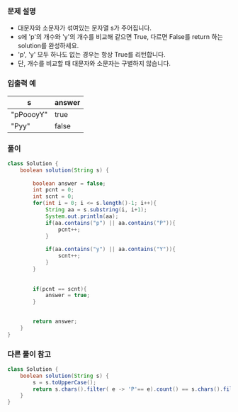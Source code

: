 ### 문제 설명 ###
- 대문자와 소문자가 섞여있는 문자열 s가 주어집니다. 
- s에 'p'의 개수와 'y'의 개수를 비교해 같으면 True, 다르면 False를 return 하는 solution를 완성하세요. 
- 'p', 'y' 모두 하나도 없는 경우는 항상 True를 리턴합니다.
- 단, 개수를 비교할 때 대문자와 소문자는 구별하지 않습니다.

### 입출력 예 ###
s |	answer
---- | ----
"pPoooyY" | true
"Pyy" |	false

### 풀이 ###
````java
class Solution {
    boolean solution(String s) {
        
        boolean answer = false;
        int pcnt = 0;
        int scnt = 0;
        for(int i = 0; i <= s.length()-1; i++){
            String aa = s.substring(i, i+1);
            System.out.println(aa);
            if(aa.contains("p") || aa.contains("P")){
                pcnt++;
            }        
        
            if(aa.contains("y") || aa.contains("Y")){
                scnt++;
            }
        }
        
        
        if(pcnt == scnt){
            answer = true;
        }       
        

        return answer;
    }
}
````


### 다른 풀이 참고 ###
````java
class Solution {
    boolean solution(String s) {
        s = s.toUpperCase();
        return s.chars().filter( e -> 'P'== e).count() == s.chars().filter( e -> 'Y'== e).count();
    }
}
````
